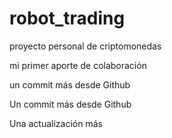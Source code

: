 # robot_trading
proyecto personal de criptomonedas

mi primer aporte de colaboración

un commit más desde Github

Un commit más desde Github

Una actualización más
